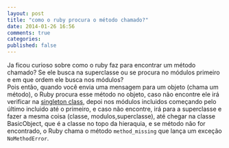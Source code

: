 ```yaml
---
layout: post
title: "como o ruby procura o método chamado?"
date: 2014-01-26 16:56
comments: true
categories: 
published: false
---
```

Ja ficou curioso sobre como o ruby faz para encontrar um método chamado? Se ele busca na superclasse ou se procura no módulos primeiro e em que ordem ele busca nos módulos?  
Pois então, quando você envia uma mensagem para um objeto (chama um método), o Ruby procura esse método no objeto, caso não encontre ele irá verificar na <a href="http://simplesideias.com.br/ruby-object-model-singleton-class" target="_blank">singleton class</a>, depoi nos módulos incluidos começando pelo último incluido até o primeiro, e caso não encontre, irá para a superclasse e fazer a mesma coisa (classe, modulos,superclasse), até chegar na classe BasicObject, que é a classe no topo da hieraquia, e se método não for encontrado, o Ruby chama o método `method_missing` que lança um exceção `NoMethodError`.